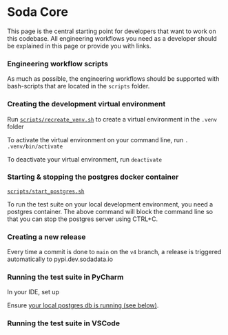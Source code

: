 # Soda Core

This page is the central starting point for developers that want to work on this codebase. All engineering 
workflows you need as a developer should be explained in this page or provide you with links.

### Engineering workflow scripts

As much as possible, the engineering workflows should be supported with bash-scripts that are located 
in the `scripts` folder.

### Creating the development virtual environment

Run [`scripts/recreate_venv.sh`](scripts/recreate_venv.sh) to create a virtual environment in the `.venv` folder

To activate the virtual environment on your command line, run `. .venv/bin/activate`

To deactivate your virtual environment, run `deactivate`

### Starting & stopping the postgres docker container

[`scripts/start_postgres.sh`](scripts/start_postgres.sh)

To run the test suite on your local development environment, you need a postgres container. 
The above command will block the command line so that you can stop the postgres server using CTRL+C.

### Creating a new release

Every time a commit is done to `main` on the `v4` branch, a release is triggered automatically to pypi.dev.sodadata.io 

### Running the test suite in PyCharm

In your IDE, set up 

Ensure [your local postgres db is running (see below)](#starting-the-postgres-docker-container).

### Running the test suite in VSCode